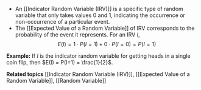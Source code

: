 - An [[Indicator Random Variable (IRV)]] is a specific type of random variable that only takes values 0 and 1, indicating the occurrence or non-occurrence of a particular event.
- The [[Expected Value of a Random Variable]] of IRV corresponds to the probability of the event it represents. For an IRV $I$,
  $$E(I) = 1 \cdot P(I=1) + 0 \cdot P(I=0) = P(I=1)$$

**Example:**
If $I$ is the indicator random variable for getting heads in a single coin flip, then $E(I) = P(I=1) = \frac{1}{2}$.

**Related topics**
[[Indicator Random Variable (IRV)]], [[Expected Value of a Random Variable]], [[Random Variable]]
